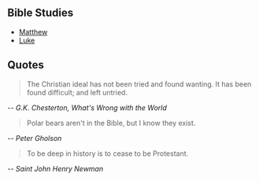 ## Bible Studies

* [Matthew](matthew)
* [Luke](luke)

## Quotes

> The Christian ideal has not been tried and found wanting. It has been found difficult; and left untried.
>
-- <cite>G.K. Chesterton, What's Wrong with the World</cite>

> Polar bears aren't in the Bible, but I know they exist.
>
-- <cite>Peter Gholson</cite>

> To be deep in history is to cease to be Protestant.
>
-- <cite>Saint John Henry Newman</cite>

